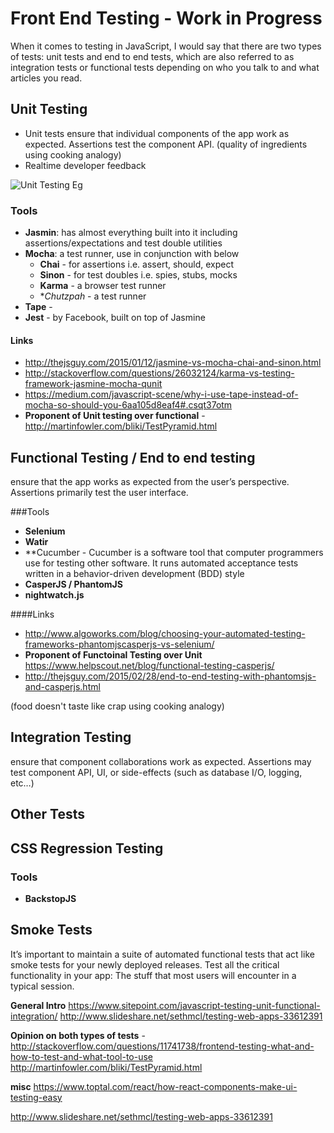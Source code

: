 # Front End Testing - Work in Progress 
When it comes to testing in JavaScript, I would say that there are two types of tests: unit tests and end to end tests, which are also referred to as integration tests or functional tests depending on who you talk to and what articles you read. 

## Unit Testing
   - Unit tests ensure that individual components of the app work as expected. Assertions test the component API.  (quality of ingredients using cooking analogy)
   - Realtime developer feedback


   ![Unit Testing Eg](https://dab1nmslvvntp.cloudfront.net/wp-content/uploads/2016/04/1461566883dev-console-animated-small.gif)

### Tools

- **Jasmin**:  has almost everything built into it including assertions/expectations and test double utilities 
- **Mocha**:  a test runner, use in conjunction with below
   - **Chai** - for assertions  i.e. assert, should, expect
   - **Sinon** - for test doubles i.e. spies, stubs, mocks
   - **Karma** - a browser test runner
   - **Chutzpah* - a test runner
- **Tape** - 
- **Jest** - by  Facebook, built on top of Jasmine
    
#### Links 
- http://thejsguy.com/2015/01/12/jasmine-vs-mocha-chai-and-sinon.html
- http://stackoverflow.com/questions/26032124/karma-vs-testing-framework-jasmine-mocha-qunit
- https://medium.com/javascript-scene/why-i-use-tape-instead-of-mocha-so-should-you-6aa105d8eaf4#.csqt37otm
- **Proponent of Unit testing over functional** - http://martinfowler.com/bliki/TestPyramid.html


## Functional Testing / End to end testing
ensure that the app works as expected from the user’s perspective. Assertions primarily test the user interface.

###Tools
- **Selenium**
- **Watir**
- **Cucumber - Cucumber is a software tool that computer programmers use for testing other software. It runs automated acceptance tests written in a behavior-driven development (BDD) style
- **CasperJS / PhantomJS**
- **nightwatch.js**

####Links
- http://www.algoworks.com/blog/choosing-your-automated-testing-frameworks-phantomjscasperjs-vs-selenium/
- **Proponent of Functoinal Testing over Unit** https://www.helpscout.net/blog/functional-testing-casperjs/
- http://thejsguy.com/2015/02/28/end-to-end-testing-with-phantomsjs-and-casperjs.html


(food doesn't taste like crap using cooking analogy)

## Integration Testing
ensure that component collaborations work as expected. Assertions may test component API, UI, or side-effects (such as database I/O, logging, etc…)


## Other Tests


## CSS Regression Testing
### Tools
- **BackstopJS**

## Smoke Tests
It’s important to maintain a suite of automated functional tests that act like smoke tests for your newly deployed releases. Test all the critical functionality in your app: The stuff that most users will encounter in a typical session.


**General Intro** 
https://www.sitepoint.com/javascript-testing-unit-functional-integration/
http://www.slideshare.net/sethmcl/testing-web-apps-33612391

**Opinion on both types of tests** - http://stackoverflow.com/questions/11741738/frontend-testing-what-and-how-to-test-and-what-tool-to-use
http://martinfowler.com/bliki/TestPyramid.html

**misc**
https://www.toptal.com/react/how-react-components-make-ui-testing-easy

http://www.slideshare.net/sethmcl/testing-web-apps-33612391

